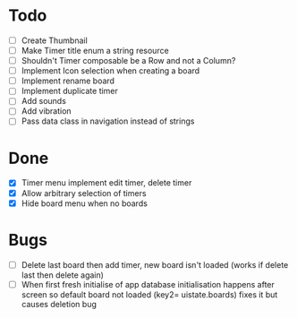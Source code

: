 # Todo
- [ ] Create Thumbnail
- [ ] Make Timer title enum a string resource
- [ ] Shouldn't Timer composable be a Row and not a Column?
- [ ] Implement Icon selection when creating a board
- [ ] Implement rename board
- [ ] Implement duplicate timer
- [ ] Add sounds
- [ ] Add vibration
- [ ] Pass data class in navigation instead of strings

# Done
- [x] Timer menu implement edit timer, delete timer
- [x] Allow arbitrary selection of timers
- [x] Hide board menu when no boards

# Bugs
- [ ] Delete last board then add timer, new board isn't loaded (works if delete last then delete again)
- [ ] When first fresh initialise of app database initialisation happens after screen so default board not loaded (key2= uistate.boards) fixes it but causes deletion bug